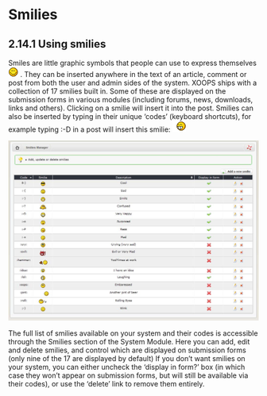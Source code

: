 # Smilies

## 2.14.1    Using smilies

Smiles are little graphic symbols that people can use to express themselves ![img\_101.jpg](../../.gitbook/assets/img_101.jpg) . They can be inserted anywhere in the text of an article, comment or post from both the user and admin sides of the system. XOOPS ships with a collection of 17 smilies built in. Some of these are displayed on the submission forms in various modules \(including forums, news, downloads, links and others\). Clicking on a smilie will insert it into the post. Smilies can also be inserted by typing in their unique ‘codes’ \(keyboard shortcuts\), for example typing :-D in a post will insert this smilie: ![img\_102.jpg](../../.gitbook/assets/img_102.jpg)

![img\_103.jpg](../../.gitbook/assets/img_103.jpg)

The full list of smilies available on your system and their codes is accessible through the Smilies section of the System Module. Here you can add, edit and delete smilies, and control which are displayed on submission forms \(only nine of the 17 are displayed by default\) If you don’t want smilies on your system, you can either uncheck the ‘display in form?’ box \(in which case they won’t appear on submission forms, but will still be available via their codes\), or use the ‘delete’ link to remove them entirely.


